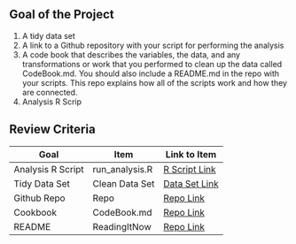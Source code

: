 ## Goal of the Project
1. A tidy data set 
2. A link to a Github repository with your script for performing the analysis 
3. A code book that describes the variables, the data, and any transformations or work that you performed to clean up the data called CodeBook.md. You should also include a README.md in the repo with your scripts. This repo explains how all of the scripts work and how they are connected.
4. Analysis R Scrip

## Review Criteria

Goal | Item | Link to Item
--- | --- | ---
  Analysis R Script |  run_analysis.R |  [R Script Link](https://github.com/xuanvinh1997/GettingAndCleanData/blob/master/run_analysis.R "run_analysis.R")
Tidy Data Set |  Clean Data Set |  [Data Set Link](https://github.com/xuanvinh1997/GettingAndCleanData/blob/master/tidyData.txt "tidyData.txt")
Github Repo | Repo |  [Repo Link](https://github.com/xuanvinh1997/GettingAndCleanData/blob/master/ "Click to go to Repo")
Cookbook | CodeBook.md |  [Repo Link](https://github.com/xuanvinh1997/GettingAndCleanData/blob/master/CodeBook.md "CodeBook.md")
README | ReadingItNow |  [Repo Link](https://github.com/xuanvinh1997/GettingAndCleanData/blob/master/README.md "README.md")



 
                                         

